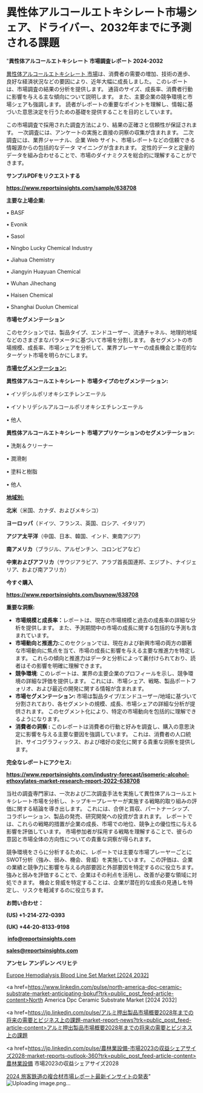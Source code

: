 # 異性体アルコールエトキシレート市場シェア、ドライバー、2032年までに予測される課題

"<strong>異性体アルコールエトキシレート 市場調査レポート 2024-2032</strong>

<a href=https://www.reportsinsights.com/sample/638708>異性体アルコールエトキシレート 市場</a>は、消費者の需要の増加、技術の進歩、良好な経済状況などの要因により、近年大幅に成長しました。 このレポートは、市場調査の結果の分析を提供します。 通貨のサイズ、成長率、消費者行動に影響を与える主な傾向について説明します。 また、主要企業の競争環境と市場シェアも強調します。 読者がレポートの重要なポイントを理解し、情報に基づいた意思決定を行うための基礎を提供することを目的としています。

この市場調査で採用された調査方法により、結果の正確さと信頼性が保証されます。 一次調査には、アンケートの実施と直接の洞察の収集が含まれます。 二次調査には、業界ジャーナル、企業 Web サイト、市場レポートなどの信頼できる情報源からの包括的なデータ マイニングが含まれます。 定性的データと定量的データを組み合わせることで、市場のダイナミクスを総合的に理解することができます。

<strong><b>サンプルPDFをリクエストする</b></strong>

<a href=https://www.reportsinsights.com/sample/638708><strong><u>https://www.reportsinsights.com/sample/638708</u></strong></a>

<strong>主要な上場企業:</strong>

• BASF

• Evonik

• Sasol

• Ningbo Lucky Chemical Industry

• Jiahua Chemistry

• Jiangyin Huayuan Chemical

• Wuhan Jihechang

• Haisen Chemical

• Shanghai Duolun Chemical

<strong>市場セグメンテーション</strong>

このセクションでは、製品タイプ、エンドユーザー、流通チャネル、地理的地域などのさまざまなパラメータに基づいて市場を分割します。 各セグメントの市場規模、成長率、市場シェアを分析して、業界プレーヤーの成長機会と潜在的なターゲット市場を明らかにします。

<strong><u>市場セグメンテーション</u></strong><strong><u>:</u></strong>

<strong>異性体アルコールエトキシレート 市場タイプのセグメンテーション:</strong>

• イソデシルポリオキシエチレンエーテル

• イソトリデシルアルコールポリオキシエチレンエーテル

• 他人

<strong>異性体アルコールエトキシレート 市場アプリケーションのセグメンテーション:</strong>

• 洗剤＆クリーナー

• 潤滑剤

• 塗料と樹脂

• 他人

<strong><u>地域別</u></strong><strong><u>:</u></strong>

<strong>北米</strong>（米国、カナダ、およびメキシコ）

<strong>ヨーロッパ</strong>（ドイツ、フランス、英国、ロシア、イタリア）

<strong>アジア太平洋</strong>（中国、日本、韓国、インド、東南アジア）

<strong>南アメリカ</strong>（ブラジル、アルゼンチン、コロンビアなど）

<strong>中東およびアフリカ</strong>（サウジアラビア、アラブ首長国連邦、エジプト、ナイジェリア、および南アフリカ）

<strong>今すぐ購入</strong>

<a href=https://www.reportsinsights.com/buynow/638708><strong><u>https://www.reportsinsights.com/buynow/638708</u></strong></a>

<strong>重要な洞察:</strong>
<ul>
  <li><strong>市場規模と成長率：</strong>レポートは、現在の市場規模と過去の成長率の詳細な分析を提供します。 また、予測期間中の市場の成長に関する包括的な予測も含まれています。</li>
  <li><strong>市場動向と推進力:</strong>このセクションでは、現在および新興市場の両方の顕著な市場動向に焦点を当て、市場の成長に影響を与える主要な推進力を特定します。 これらの傾向と推進力はデータと分析によって裏付けられており、読者はその影響を明確に理解できます。</li>
  <li><strong>競争環境</strong>: このレポートは、業界の主要企業のプロフィールを示し、競争環境の詳細な評価を提供します。 これには、市場シェア、戦略、製品ポートフォリオ、および最近の開発に関する情報が含まれます。</li>
  <li><strong>市場セグメンテーション: </strong>市場は製品タイプ/エンドユーザー/地域に基づいて分割されており、各セグメントの規模、成長、市場シェアの詳細な分析が提供されます。 このセグメント化により、特定の市場動向を包括的に理解できるようになります。</li>
  <li><strong>消費者の洞察 : </strong>このレポートは消費者の行動と好みを調査し、購入の意思決定に影響を与える主要な要因を強調しています。 これは、消費者の人口統計、サイコグラフィックス、および嗜好の変化に関する貴重な洞察を提供します。</li>
</ul>
<strong>完全なレポートにアクセス:</strong>

<a href=https://www.reportsinsights.com/industry-forecast/isomeric-alcohol-ethoxylates-market-research-report-2022-638708><strong><u><b>https://www.reportsinsights.com/industry-forecast/isomeric-alcohol-ethoxylates-market-research-report-2022-638708</b></u></strong></a>

当社の調査専門家は、一次および二次調査手法を実施して異性体アルコールエトキシレート市場を分析し、トップキープレーヤーが実施する戦略的取り組みの評価に関する結論を導き出します。 これには、合併と買収、パートナーシップ、コラボレーション、製品の発売、研究開発への投資が含まれます。 レポートでは、これらの戦略的措置が企業の成長、市場での地位、競争上の優位性に与える影響を評価しています。 市場参加者が採用する戦略を理解することで、彼らの意図と市場全体の方向性についての貴重な洞察が得られます。

競争環境をさらに分析するために、レポートでは主要な市場プレーヤーごとにSWOT分析（強み、弱み、機会、脅威）を実施しています。 この評価は、企業の業績と競争力に影響を与える内部要因と外部要因を特定するのに役立ちます。 強みと弱みを評価することで、企業はその利点を活用し、改善が必要な領域に対処できます。 機会と脅威を特定することは、企業が潜在的な成長の見通しを特定し、リスクを軽減するのに役立ちます。

<strong>お問い合わせ：</strong>

<strong>(US) +1-214-272-0393</strong>

<strong>(UK) +44-20-8133-9198</strong>

<strong> </strong><a href=info@reportsinsights.com><strong><u>info@reportsinsights.com</u></strong></a>

<a href=sales@reportsinsights.com><strong><u>sales@reportsinsights.com</u></strong></a>

<strong>アンセレ アンデレン ベリヒテ</strong>

<a href=https://www.linkedin.com/pulse/europe-hemodialysis-blood-line-set-market-cagr-key-o1a9f/>Europe Hemodialysis Blood Line Set Market [2024 2032]</a>

<a href=https://www.linkedin.com/pulse/north-america-dpc-ceramic-substrate-market-anticipating-bpkuf?trk=public_post_feed-article-content>North America Dpc Ceramic Substrate Market [2024 2032]</a>

<a href=https://jp.linkedin.com/pulse/アルミ押出製品市場概要2028年までの将来の需要とビジネス上の課題-market-report-news?trk=public_post_feed-article-content>アルミ押出製品市場概要2028年までの将来の需要とビジネス上の課題</a>

<a href=https://jp.linkedin.com/pulse/農林業設備-市場2023の収益シェアサイズ2028-market-reports-outlook-360?trk=public_post_feed-article-content>農林業設備 市場2023の収益シェアサイズ2028</a>

<a href=https://www.linkedin.com/pulse/2024-旅客鉄道の複合材市場レポート最新インサイトの発表-infopulse-daily-360-xsqdf/>2024 旅客鉄道の複合材市場レポート最新インサイトの発表</a>"
![Uploading image.png…]()
